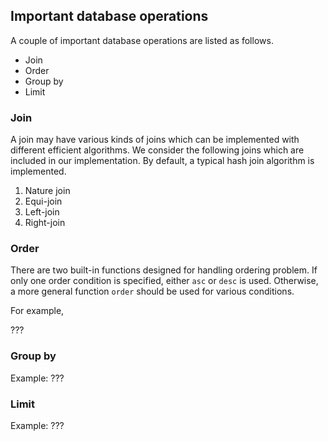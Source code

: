 
## Important database operations

A couple of important database operations are listed as follows.

- Join
- Order
- Group by
- Limit

### Join

A join may have various kinds of joins which can be implemented with different
efficient algorithms.  We consider the following joins which are included in
our implementation.  By default, a typical hash join algorithm is implemented.

1. Nature join
1. Equi-join
1. Left-join
1. Right-join


### Order

There are two built-in functions designed for handling ordering problem.  If
only one order condition is specified, either `asc` or `desc` is used.
Otherwise, a more general function `order` should be used for various
conditions.

For example,

???


### Group by

Example: ???


### Limit

Example: ???
